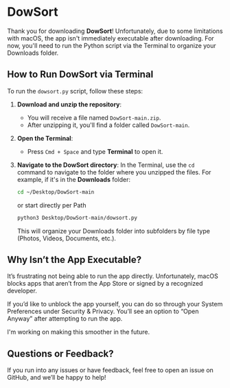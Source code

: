 # DowSort

Thank you for downloading **DowSort**! Unfortunately, due to some limitations with macOS, the app isn't immediately executable after downloading. For now, you'll need to run the Python script via the Terminal to organize your Downloads folder.

## How to Run DowSort via Terminal

To run the `dowsort.py` script, follow these steps:

1. **Download and unzip the repository**:
   - You will receive a file named `DowSort-main.zip`.
   - After unzipping it, you'll find a folder called `DowSort-main`.

2. **Open the Terminal**:
   - Press `Cmd + Space` and type **Terminal** to open it.

3. **Navigate to the DowSort directory**:
   In the Terminal, use the `cd` command to navigate to the folder where you unzipped the files. For example, if it's in the **Downloads** folder:
   ```bash
   cd ~/Desktop/DowSort-main
   ```
   or start directly per Path

   ```bash
   python3 Desktop/DowSort-main/dowsort.py
   ```
   This will organize your Downloads folder into subfolders by file type (Photos, Videos, Documents, etc.).

## Why Isn’t the App Executable?

It’s frustrating not being able to run the app directly. Unfortunately, macOS blocks apps that aren’t from the App Store or signed by a recognized developer.

If you’d like to unblock the app yourself, you can do so through your System Preferences under Security & Privacy. You’ll see an option to “Open Anyway” after attempting to run the app.

I'm working on making this smoother in the future.

## Questions or Feedback?

If you run into any issues or have feedback, feel free to open an issue on GitHub, and we’ll be happy to help!
